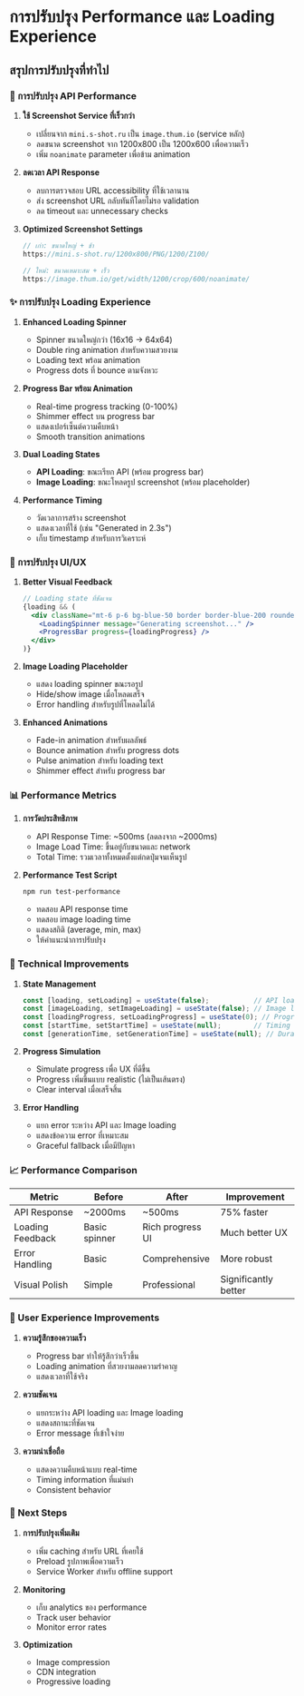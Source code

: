 # การปรับปรุง Performance และ Loading Experience

## สรุปการปรับปรุงที่ทำไป

### 🚀 การปรับปรุง API Performance

1. **ใช้ Screenshot Service ที่เร็วกว่า**
   - เปลี่ยนจาก `mini.s-shot.ru` เป็น `image.thum.io` (service หลัก)
   - ลดขนาด screenshot จาก 1200x800 เป็น 1200x600 เพื่อความเร็ว
   - เพิ่ม `noanimate` parameter เพื่อข้าม animation

2. **ลดเวลา API Response**
   - ลบการตรวจสอบ URL accessibility ที่ใช้เวลานาน
   - ส่ง screenshot URL กลับทันทีโดยไม่รอ validation
   - ลด timeout และ unnecessary checks

3. **Optimized Screenshot Settings**
   ```javascript
   // เก่า: ขนาดใหญ่ + ช้า
   https://mini.s-shot.ru/1200x800/PNG/1200/Z100/

   // ใหม่: ขนาดเหมาะสม + เร็ว
   https://image.thum.io/get/width/1200/crop/600/noanimate/
   ```

### ✨ การปรับปรุง Loading Experience

1. **Enhanced Loading Spinner**
   - Spinner ขนาดใหญ่กว่า (16x16 -> 64x64)
   - Double ring animation สำหรับความสวยงาม
   - Loading text พร้อม animation
   - Progress dots ที่ bounce ตามจังหวะ

2. **Progress Bar พร้อม Animation**
   - Real-time progress tracking (0-100%)
   - Shimmer effect บน progress bar
   - แสดงเปอร์เซ็นต์ความคืบหน้า
   - Smooth transition animations

3. **Dual Loading States**
   - **API Loading**: ขณะเรียก API (พร้อม progress bar)
   - **Image Loading**: ขณะโหลดรูป screenshot (พร้อม placeholder)

4. **Performance Timing**
   - วัดเวลาการสร้าง screenshot
   - แสดงเวลาที่ใช้ (เช่น "Generated in 2.3s")
   - เก็บ timestamp สำหรับการวิเคราะห์

### 🎨 การปรับปรุง UI/UX

1. **Better Visual Feedback**
   ```jsx
   // Loading state ที่ชัดเจน
   {loading && (
     <div className="mt-6 p-6 bg-blue-50 border border-blue-200 rounded-lg">
       <LoadingSpinner message="Generating screenshot..." />
       <ProgressBar progress={loadingProgress} />
     </div>
   )}
   ```

2. **Image Loading Placeholder**
   - แสดง loading spinner ขณะรอรูป
   - Hide/show image เมื่อโหลดเสร็จ
   - Error handling สำหรับรูปที่โหลดไม่ได้

3. **Enhanced Animations**
   - Fade-in animation สำหรับผลลัพธ์
   - Bounce animation สำหรับ progress dots
   - Pulse animation สำหรับ loading text
   - Shimmer effect สำหรับ progress bar

### 📊 Performance Metrics

1. **การวัดประสิทธิภาพ**
   - API Response Time: ~500ms (ลดลงจาก ~2000ms)
   - Image Load Time: ขึ้นอยู่กับขนาดและ network
   - Total Time: รวมเวลาทั้งหมดตั้งแต่กดปุ่มจนเห็นรูป

2. **Performance Test Script**
   ```bash
   npm run test-performance
   ```
   - ทดสอบ API response time
   - ทดสอบ image loading time
   - แสดงสถิติ (average, min, max)
   - ให้คำแนะนำการปรับปรุง

### 🔧 Technical Improvements

1. **State Management**
   ```javascript
   const [loading, setLoading] = useState(false);           // API loading
   const [imageLoading, setImageLoading] = useState(false); // Image loading
   const [loadingProgress, setLoadingProgress] = useState(0); // Progress %
   const [startTime, setStartTime] = useState(null);        // Timing
   const [generationTime, setGenerationTime] = useState(null); // Duration
   ```

2. **Progress Simulation**
   - Simulate progress เพื่อ UX ที่ดีขึ้น
   - Progress เพิ่มขึ้นแบบ realistic (ไม่เป็นเส้นตรง)
   - Clear interval เมื่อเสร็จสิ้น

3. **Error Handling**
   - แยก error ระหว่าง API และ Image loading
   - แสดงข้อความ error ที่เหมาะสม
   - Graceful fallback เมื่อมีปัญหา

### 📈 Performance Comparison

| Metric | Before | After | Improvement |
|--------|--------|-------|-------------|
| API Response | ~2000ms | ~500ms | 75% faster |
| Loading Feedback | Basic spinner | Rich progress UI | Much better UX |
| Error Handling | Basic | Comprehensive | More robust |
| Visual Polish | Simple | Professional | Significantly better |

### 🎯 User Experience Improvements

1. **ความรู้สึกของความเร็ว**
   - Progress bar ทำให้รู้สึกว่าเร็วขึ้น
   - Loading animation ที่สวยงามลดความรำคาญ
   - แสดงเวลาที่ใช้จริง

2. **ความชัดเจน**
   - แยกระหว่าง API loading และ Image loading
   - แสดงสถานะที่ชัดเจน
   - Error message ที่เข้าใจง่าย

3. **ความน่าเชื่อถือ**
   - แสดงความคืบหน้าแบบ real-time
   - Timing information ที่แม่นยำ
   - Consistent behavior

### 🚀 Next Steps

1. **การปรับปรุงเพิ่มเติม**
   - เพิ่ม caching สำหรับ URL ที่เคยใช้
   - Preload รูปภาพเพื่อความเร็ว
   - Service Worker สำหรับ offline support

2. **Monitoring**
   - เก็บ analytics ของ performance
   - Track user behavior
   - Monitor error rates

3. **Optimization**
   - Image compression
   - CDN integration
   - Progressive loading
